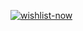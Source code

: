 <a href="https://store.steampowered.com/app/1841660/nanos_world/" target="_blank">![wishlist-now](https://user-images.githubusercontent.com/6226807/178711097-d3e3be2e-a909-4ba0-91b9-3a62d14a7664.png)</a>
